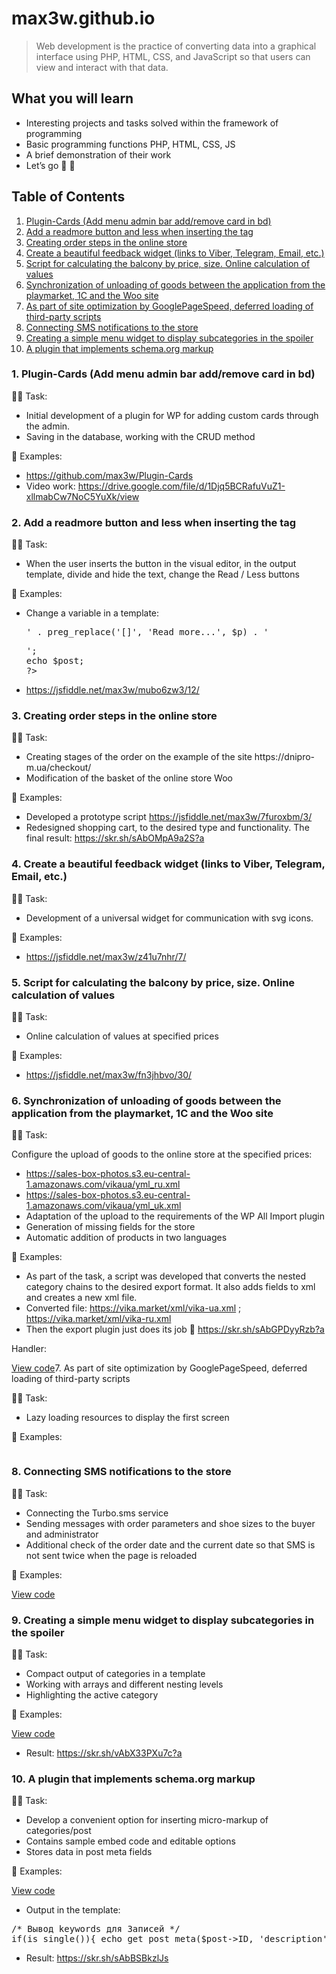 # max3w.github.io

<blockquote><p>Web development is the practice of converting data into a graphical interface using PHP, HTML, CSS, and JavaScript so that users can view and interact with that data.</p></blockquote>
<h2>What you will learn</h2>
<ul>
<li>Interesting projects and tasks solved within the framework of programming</li>
<li>Basic programming functions PHP, HTML, CSS, JS</li>
<li>A brief demonstration of their work</li>
<li>Let’s go 🚀 🙂</li>
</ul>
<h2>Table of Contents</h2>
<ol>
<li><a href="#s1">Plugin-Cards (Add menu admin bar add/remove card in bd)</a></li>
<li><a href="#s2">Add a readmore button and less when inserting the <!-–Readmore--> tag</a></li>
<li><a href="#s3">Creating order steps in the online store</a></li>
<li><a href="#s4">Create a beautiful feedback widget (links to Viber, Telegram, Email, etc.)</a></li>
<li><a href="#s5">Script for calculating the balcony by price, size. Online calculation of values</a></li>
<li><a href="#s6">Synchronization of unloading of goods between the application from the playmarket, 1C and the Woo site</a></li>
<li><a href="#s7">As part of site optimization by GooglePageSpeed, deferred loading of third-party scripts</a></li>
<li><a href="#s8">Connecting SMS notifications to the store</a></li>
<li><a href="#s9">Creating a simple menu widget to display subcategories in the spoiler</a></li>
<li><a href="#s10">A plugin that implements schema.org markup</a></li>
</ol>
<h3 id="s1">1. Plugin-Cards (Add menu admin bar add/remove card in bd)</h3>
<p>✍🏻 Task:</p>
<ul>
<li>Initial development of a plugin for WP for adding custom cards through the admin.</li>
<li>Saving in the database, working with the CRUD method</li>
</ul>
<p>👀 Examples:</p>
<ul>
<li><a href="https://github.com/max3w/Plugin-Cards" target="_blank" rel="noopener">https://github.com/max3w/Plugin-Cards</a></li>
<li>Video work: <a href="https://drive.google.com/file/d/1Djq5BCRafuVuZ1-xllmabCw7NoC5YuXk/view" target="_blank" rel="noopener">https://drive.google.com/file/d/1Djq5BCRafuVuZ1-xllmabCw7NoC5YuXk/view</a></li>
</ul>
<h3 id="s2">2. Add a readmore button and less when inserting the <!--Readmore--> tag</h3>
<p>✍🏻 Task:</p>
<ul>
<li>When the user inserts the <!--Readmore--> button in the visual editor, in the output template, divide and hide the text, change the Read / Less buttons</li>
</ul>
<p>👀 Examples:</p>
<ul>
<li>Change a variable in a template:<br>
<pre><?php
$p = get_field("hero_p");
echo $p;
//Add read more
$post = '<p>' . preg_replace('[<!--more-->]', '<span class="rmore">Read more...</span><span class="moretext">', $p) . '</span></p>';
echo $post;
?></pre></li>
<li><a href="https://jsfiddle.net/max3w/mubo6zw3/12/" target="_blank" rel="noopener">https://jsfiddle.net/max3w/mubo6zw3/12/</a></li>
</ul>
<h3 id="s3">3. Creating order steps in the online store</h3>
<p>✍🏻 Task:</p>
<ul>
<li>Creating stages of the order on the example of the site https://dnipro-m.ua/checkout/</li>
<li>Modification of the basket of the online store Woo</li>
</ul>
<p>👀 Examples:</p>
<ul>
<li>Developed a prototype script <a href="https://jsfiddle.net/max3w/7furoxbm/3/" target="_blank" rel="noopener">https://jsfiddle.net/max3w/7furoxbm/3/</a></li>
<li>Redesigned shopping cart, to the desired type and functionality. The final result: <a href="https://skr.sh/sAbOMpA9a2S?a" target="_blank" rel="noopener">https://skr.sh/sAbOMpA9a2S?a</a></li>
</ul>
<h3 id="s4">4. Create a beautiful feedback widget (links to Viber, Telegram, Email, etc.)</h3>
<p>✍🏻 Task:</p>
<ul>
<li>Development of a universal widget for communication with svg icons.</li>
</ul>
<p>👀 Examples:</p>
<ul>
<li><a href="https://jsfiddle.net/max3w/z41u7nhr/7/" target="_blank" rel="noopener">https://jsfiddle.net/max3w/z41u7nhr/7/</a></li>
</ul>
<h3 id="s5">5. Script for calculating the balcony by price, size. Online calculation of values</h3>
<p>✍🏻 Task:</p>
<ul>
<li>Online calculation of values at specified prices</li>
</ul>
<p>👀 Examples:</p>
<ul>
<li><a href="https://jsfiddle.net/max3w/fn3jhbvo/30/" target="_blank" rel="noopener">https://jsfiddle.net/max3w/fn3jhbvo/30/</a></li>
</ul>
<h3 id="s6">6. Synchronization of unloading of goods between the application from the playmarket, 1C and the Woo site</h3>
<p>✍🏻 Task:</p>
<p>Configure the upload of goods to the online store at the specified prices:</p>
<ul>
<li><a href="https://sales-box-photos.s3.eu-central-1.amazonaws.com/vikaua/yml_ru.xml" target="_blank" rel="noopener">https://sales-box-photos.s3.eu-central-1.amazonaws.com/vikaua/yml_ru.xml</a></li>
<li><a href="https://sales-box-photos.s3.eu-central-1.amazonaws.com/vikaua/yml_uk.xml" target="_blank" rel="noopener">https://sales-box-photos.s3.eu-central-1.amazonaws.com/vikaua/yml_uk.xml</a></li>
<li>Adaptation of the upload to the requirements of the WP All Import plugin</li>
<li>Generation of missing fields for the store</li>
<li>Automatic addition of products in two languages</li>
</ul>
<p>👀 Examples:</p>
<ul>
<li>As part of the task, a script was developed that converts the nested category chains to the desired export format. It also adds fields to xml and creates a new xml file.</li>
<li>Converted file: <a href="https://vika.market/xml/vika-ua.xml" target="_blank" rel="noopener">https://vika.market/xml/vika-ua.xml</a> ; <a href="https://vika.market/xml/vika-ru.xml" target="_blank" rel="noopener">https://vika.market/xml/vika-ru.xml</a></li>
<li>Then the export plugin just does its job 🙂 <a href="https://skr.sh/sAbGPDyyRzb?a" target="_blank" rel="noopener">https://skr.sh/sAbGPDyyRzb?a</a></li>
</ul>
<p>Handler:</p>
<p><p><a href="https://github.com/max3w/max3w.github.io/blob/main/files/handler-vika.php">View code</a></
<h3 id="s7">7. As part of site optimization by GooglePageSpeed, deferred loading of third-party scripts</h3>
<p>✍🏻 Task:</p>
<ul>
<li>Lazy loading resources to display the first screen</li>
</ul>
<p>👀 Examples:</p>
<p><pre><script type="text/javascript" >
var fired = false;

window.addEventListener('scroll', () => {
    if (fired === false) {
        fired = true;
        
        setTimeout(() => {
            // Здесь все что можно отложить
        }, 1000)
    }
});
</script></pre></p>
<h3 id="s8">8. Connecting SMS notifications to the store</h3>
<p>✍🏻 Task:</p>
<ul>
<li>Connecting the Turbo.sms service</li>
<li>Sending messages with order parameters and shoe sizes to the buyer and administrator</li>
<li>Additional check of the order date and the current date so that SMS is not sent twice when the page is reloaded</li>
</ul>
<p>👀 Examples:</p>
<p><a href="https://github.com/max3w/max3w.github.io/blob/main/files/sms.php">View code</a></p>
<h3 id="s9">9. Creating a simple menu widget to display subcategories in the spoiler</h3>
<p>✍🏻 Task:</p>
<ul>
<li>Compact output of categories in a template</li>
<li>Working with arrays and different nesting levels</li>
<li>Highlighting the active category</li>
</ul>
<p>👀 Examples:</p>
<p><p><a href="https://github.com/max3w/max3w.github.io/blob/main/files/subcategories.php">View code</a></p></p>
<ul>
<li>Result: <a href="https://skr.sh/vAbX33PXu7c?a" target="_blank" rel="noopener">https://skr.sh/vAbX33PXu7c?a</a></li>
</ul>
<h3 id="s10">10. A plugin that implements schema.org markup</h3>
<p>✍🏻 Task:</p>
<ul>
<li>Develop a convenient option for inserting micro-markup of categories/post</li>
<li>Contains sample embed code and editable options</li>
<li>Stores data in post meta fields</li>
</ul>
<p>👀 Examples:</p>
<p><a href="https://github.com/max3w/max3w.github.io/blob/main/files/schema.php">View code</a></p>
<ul>
<li>Output in the template:</li>
</ul>
<p><pre>
/* Вывод keywords для Записей */
if(is_single()){ echo get_post_meta($post->ID, 'description', 1);}
</pre></p>
<ul>
<li>Result: <a href="https://skr.sh/sAbBSBkzlJs" target="_blank" rel="noopener">https://skr.sh/sAbBSBkzlJs</a></li>
</ul>
